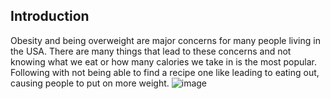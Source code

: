 ## Introduction

Obesity and being overweight are major concerns for many people living in the USA. There are many things that lead to these concerns and not knowing what we eat or how many calories we take in is the most popular. Following with not being able to find a recipe one like leading to eating out, causing people to put on more weight.
![image](https://user-images.githubusercontent.com/112137448/197364190-d3ebe69e-6d27-413e-9f9b-b150f520ae71.png)
